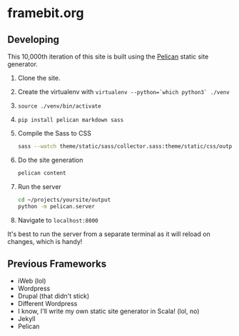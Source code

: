# framebit.org

## Developing

This 10,000th iteration of this site is built using 
the [Pelican](http://docs.getpelican.com/en/stable/index.html) static site generator.

1. Clone the site.

2. Create the virtualenv with ```virtualenv --python=`which python3` ./venv```

3. ```source ./venv/bin/activate```

2. `pip install pelican markdown sass` 

2. Compile the Sass to CSS
    ```bash
    sass --watch theme/static/sass/collector.sass:theme/static/css/output.css
    ```

2. Do the site generation
    ```bash
    pelican content
    ```
3. Run the server
    ```bash
    cd ~/projects/yoursite/output
    python -m pelican.server
    ```

4. Navigate to `localhost:8000`

It's best to run the server from a separate terminal as it will reload on changes, which is handy!

## Previous Frameworks

- iWeb (lol)
- Wordpress
- Drupal (that didn't stick)
- Different Wordpress
- I know, I'll write my own static site generator in Scala! (lol, no)
- Jekyll
- Pelican